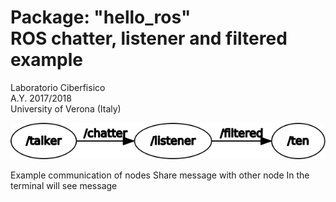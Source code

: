 # Package: "hello_ros"<br>ROS chatter, listener and filtered example


Laboratorio Ciberfisico<br>
A.Y. 2017/2018<br>
University of Verona (Italy)

![communications of nodes](images/rosgraph.png)

Example communication of nodes
Share message with other node
In the terminal will see message
